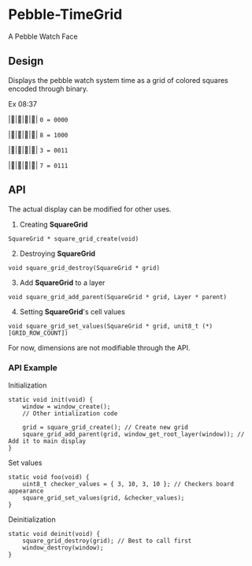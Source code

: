 # Pebble-TimeGrid
A Pebble Watch Face

## Design

Displays the pebble watch system time as a grid of colored squares encoded through binary.

Ex 08:37

|:black_square_button:|:black_square_button:|:black_square_button:|:black_square_button:| `0 = 0000`

|:white_square_button:|:black_square_button:|:black_square_button:|:black_square_button:| `8 = 1000`

|:black_square_button:|:black_square_button:|:white_square_button:|:white_square_button:| `3 = 0011`

|:black_square_button:|:white_square_button:|:white_square_button:|:white_square_button:| `7 = 0111`

## API

The actual display can be modified for other uses.

1. Creating __SquareGrid__

`SquareGrid * square_grid_create(void)`

2. Destroying __SquareGrid__

`void square_grid_destroy(SquareGrid * grid)`

3. Add __SquareGrid__ to a layer

`void square_grid_add_parent(SquareGrid * grid, Layer * parent)`

4. Setting __SquareGrid__'s cell values

`void square_grid_set_values(SquareGrid * grid, unit8_t (*)[GRID_ROW_COUNT])`

For now, dimensions are not modifiable through the API.

### API Example

Initialization

```
static void init(void) {
    window = window_create();
    // Other intialization code

    grid = square_grid_create(); // Create new grid
    square_grid_add_parent(grid, window_get_root_layer(window)); // Add it to main display
}
```

Set values

```
static void foo(void) {
    uint8_t checker_values = { 3, 10, 3, 10 }; // Checkers board appearance
    square_grid_set_values(grid, &checker_values);
}
```

Deinitialization

```
static void deinit(void) {
    square_grid_destroy(grid); // Best to call first
    window_destroy(window);
}
```
